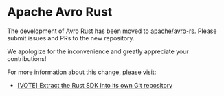 # Apache Avro Rust

The development of Avro Rust has been moved to [apache/avro-rs](https://github.com/apache/avro-rs). Please submit issues and PRs to the new repository. 

We apologize for the inconvenience and greatly appreciate your contributions!

For more information about this change, please visit:

- [[VOTE] Extract the Rust SDK into its own Git repository](https://lists.apache.org/thread/rpvgxrgsc7obv3qnj5zsmnkp4z112g0g)